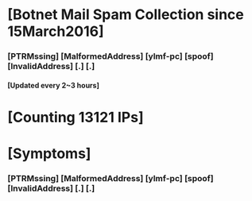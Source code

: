 # [Botnet Mail Spam Collection since 15March2016]
### [PTRMssing] [MalformedAddress] [ylmf-pc] [spoof] [InvalidAddress] [.] [.]
#### [Updated every 2~3 hours]

# [Counting 13121 IPs]

# [Symptoms] 
###   [PTRMssing] [MalformedAddress] [ylmf-pc] [spoof] [InvalidAddress] [.] [.]

